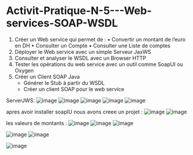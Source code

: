 # Activit-Pratique-N-5---Web-services-SOAP-WSDL

1. Créer un Web service qui permet de : • Convertir un montant de l’euro en DH
    • Consulter un Compte
    • Consulter une Liste de comptes
2. Déployer le Web service avec un simple Serveur JaxWS
3. Consulter et analyser le WSDL avec un Browser HTTP
4. Tester les opérations du web service avec un outil comme SoapUI ou Oxygen
5. Créer un Client SOAP Java
      - Générer le Stub à partir du WSDL
      - Créer un client SOAP pour le web service


ServerJWS: 
![image](https://github.com/SanaeHelen/Activit-Pratique-N-5---Web-services-SOAP-WSDL/assets/136022070/f2ae38b9-d37e-4f6f-93d5-455b5310ea71)
![image](https://github.com/SanaeHelen/Activit-Pratique-N-5---Web-services-SOAP-WSDL/assets/136022070/6fee4002-e218-4bf6-88ee-f4f96274126e)
![image](https://github.com/SanaeHelen/Activit-Pratique-N-5---Web-services-SOAP-WSDL/assets/136022070/98495054-54eb-4401-a8fc-f5bfec0c209f)
![image](https://github.com/SanaeHelen/Activit-Pratique-N-5---Web-services-SOAP-WSDL/assets/136022070/0ff89fcb-e5e5-4ed2-99e5-2e5b81457df1)
![image](https://github.com/SanaeHelen/Activit-Pratique-N-5---Web-services-SOAP-WSDL/assets/136022070/2284b58c-1e63-4678-a4a4-db92a1b19c29)



apres avoir installer soapIU  nous avons creee un projet : 
![image](https://github.com/SanaeHelen/Activit-Pratique-N-5---Web-services-SOAP-WSDL/assets/136022070/eca728d9-112b-4795-b324-ab742e3cb457)
![image](https://github.com/SanaeHelen/Activit-Pratique-N-5---Web-services-SOAP-WSDL/assets/136022070/a1461381-3b6c-4e73-a33c-b26d3d6b18eb)

les valeurs de montants : 
![image](https://github.com/SanaeHelen/Activit-Pratique-N-5---Web-services-SOAP-WSDL/assets/136022070/efef1bd0-63f1-4777-b31a-6d4fb9805273)
![image](https://github.com/SanaeHelen/Activit-Pratique-N-5---Web-services-SOAP-WSDL/assets/136022070/23d084e0-be48-4424-80a8-0f9eeeb946bd)
![image](https://github.com/SanaeHelen/Activit-Pratique-N-5---Web-services-SOAP-WSDL/assets/136022070/a306cb46-8a6e-4091-8d8f-bd1612ee4f7b)

![image](https://github.com/SanaeHelen/Activit-Pratique-N-5---Web-services-SOAP-WSDL/assets/136022070/80e261f8-ef26-43f6-a033-c47c77bd2ec1)
![image](https://github.com/SanaeHelen/Activit-Pratique-N-5---Web-services-SOAP-WSDL/assets/136022070/0ec735e4-bc18-480d-882d-b03f6d39cc82)

![image](https://github.com/SanaeHelen/Activit-Pratique-N-5---Web-services-SOAP-WSDL/assets/136022070/c37229d4-c98f-42e7-89fc-f1e30df10b37)


















